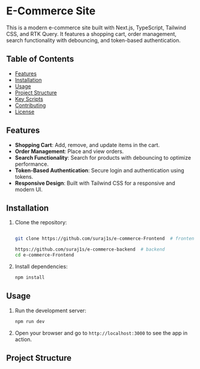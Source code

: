 # E-Commerce Site

This is a modern e-commerce site built with Next.js, TypeScript, Tailwind CSS, and RTK Query. It features a shopping cart, order management, search functionality with debouncing, and token-based authentication.

## Table of Contents

- [Features](#features)
- [Installation](#installation)
- [Usage](#usage)
- [Project Structure](#project-structure)
- [Key Scripts](#key-scripts)
- [Contributing](#contributing)
- [License](#license)

## Features

- **Shopping Cart**: Add, remove, and update items in the cart.
- **Order Management**: Place and view orders.
- **Search Functionality**: Search for products with debouncing to optimize performance.
- **Token-Based Authentication**: Secure login and authentication using tokens.
- **Responsive Design**: Built with Tailwind CSS for a responsive and modern UI.

## Installation

1. Clone the repository:

   ```bash

   git clone https://github.com/suraj1s/e-commerce-Frontend  # frontend

   https://github.com/suraj1s/e-commerce-backend  # backend
   cd e-commerce-Frontend
   ```

2. Install dependencies:

   ```bash
   npm install
   ```

## Usage

1. Run the development server:

   ```bash
   npm run dev
   ```

2. Open your browser and go to `http://localhost:3000` to see the app in action.

## Project Structure

<!--
In the createAsyncThunk function, the generic types <typeA, typeB> define the types of the payload that the thunk returns and the argument it receives, respectively.



rtk query

# cacheing
query will cache the data so we need to revalidate the mutated data
for revalidation we need to use tags
to use tage we need to provide tagsType before endpoint
# tagsType ["string1" , "2" , "3]
# there are two types of tags
## provide : providesTags["string1" , "2"]
## invaalidate : invalidatesTage["string1"]

useLazy...Query :
providesTags :
prepareHeaders:
tagTypes:
.injectEndpoints :

const baseQuery = fetchBaseQuery({
  baseUrl: backendurl,
  // credentials: "include",
  prepareHeaders: (headers, { getState }) => {
    const access_token = Cookies.get("access")
    if (access_token) {
      headers.set("authorization", `Bearer ${access_token}`)
    }
    return headers
  }
})

const baseQueryWithReauth = async (
  args: string | FetchArgs,
  api: BaseQueryApi,
  extraOptions: {}
) => {
  const result = await baseQuery(args, api, extraOptions)
} -->
